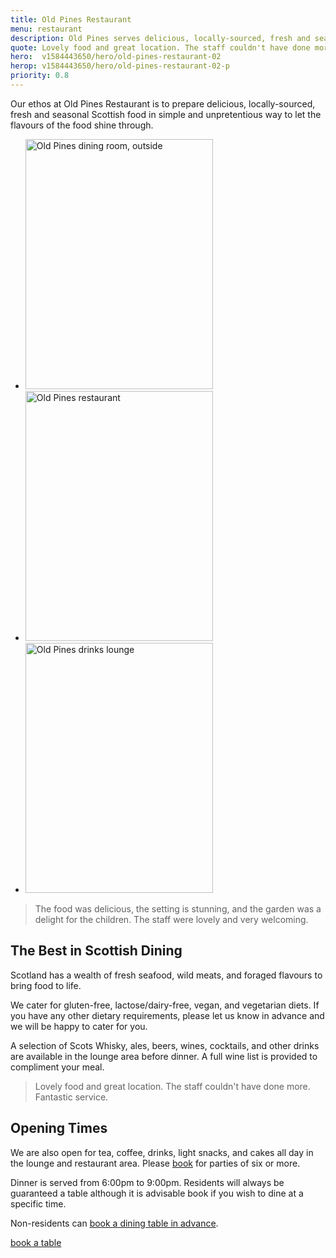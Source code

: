 ```yaml
---
title: Old Pines Restaurant
menu: restaurant
description: Old Pines serves delicious, locally-sourced, fresh and seasonal Scottish food and drink in our restaurant overlooking Highlands.
quote: Lovely food and great location. The staff couldn't have done more.
hero:  v1584443650/hero/old-pines-restaurant-02
herop: v1584443650/hero/old-pines-restaurant-02-p
priority: 0.8
---
```


Our ethos at Old Pines Restaurant is to prepare delicious, locally-sourced, fresh and seasonal Scottish food in simple and unpretentious way to let the flavours of the food shine through.

<section class="list">
  <ul>
    <li>
      <a href="[imagecdn]f_auto/v1584450415/content/old-pines-restaurant-outside" class="progressive replace">
        <img src="[imagecdn]f_auto,c_scale,w_30/v1584450415/content/old-pines-restaurant-outside" width="300" height="400" class="preview" alt="Old Pines dining room, outside">
      </a>
    </li>
    <li>
      <a href="[imagecdn]f_auto/v1584450415/content/old-pines-restaurant" class="progressive replace">
        <img src="[imagecdn]f_auto,c_scale,w_30/v1584450415/content/old-pines-restaurant" width="300" height="400" class="preview" alt="Old Pines restaurant">
      </a>
    </li>
    <li>
      <a href="[imagecdn]f_auto/v1584448921/content/old-pines-lounge" class="progressive replace">
        <img src="[imagecdn]f_auto,c_scale,w_30/v1584448921/content/old-pines-lounge" width="300" height="400" class="preview" alt="Old Pines drinks lounge">
      </a>
    </li>
  </ul>
</section>

> The food was delicious, the setting is stunning, and the garden was a delight for the children. The staff were lovely and very welcoming.


## The Best in Scottish Dining

Scotland has a wealth of fresh seafood, wild meats, and foraged flavours to bring food to life.

We cater for gluten-free, lactose/dairy-free, vegan, and vegetarian diets. If you have any other dietary requirements, please let us know in advance and we will be happy to cater for you.

A selection of Scots Whisky, ales, beers, wines, cocktails, and other drinks are available in the lounge area before dinner. A full wine list is provided to compliment your meal.

> Lovely food and great location. The staff couldn't have done more. Fantastic service.


## Opening Times

We are also open for tea, coffee, drinks, light snacks, and cakes all day in the lounge and restaurant area. Please [book]([root]contact/) for parties of six or more.

Dinner is served from 6:00pm to 9:00pm. Residents will always be guaranteed a table although it is advisable book if you wish to dine at a specific time.

Non-residents can [book a dining table in advance]([root]contact/).

<a href="[root]contact/" class="button">book a table</a>
